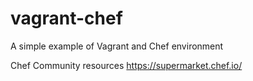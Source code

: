 # vagrant-chef
A simple example of Vagrant and Chef environment


Chef Community resources
https://supermarket.chef.io/
